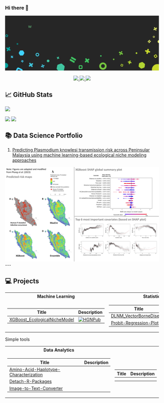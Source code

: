 ### Hi there 👋

![Wei Kit's GitHub Banner](./assets/GitHubheader.gif)

<p align="center">
<a href="mailto:weikitphang@gmail.com">
    <img src="https://img.shields.io/badge/-Email-red?style=flat-square&logo=gmail&logoColor=white">
</a>
<a href="https://www.linkedin.com/in/wei-kit-phang-0688b4136/">
    <img src="https://img.shields.io/badge/-Linkedin-blue?style=flat-square&logo=linkedin">
</a>
<a href="https://www.researchgate.net/profile/Wei_Kit_Phang/">
    <img src="https://img.shields.io/badge/ResearchGate-04d4ac">
</a>
<br/>

## &#x1f4c8; GitHub Stats
 
![](http://github-profile-summary-cards.vercel.app/api/cards/profile-details?username=WKPhang&theme=algolia)
   
![](http://github-profile-summary-cards.vercel.app/api/cards/repos-per-language?username=WKPhang&theme=algolia) 
![](http://github-profile-summary-cards.vercel.app/api/cards/most-commit-language?username=WKPhang&theme=algolia)

## 📚 Data Science Portfolio
1. [Predicting Plasmodium knowlesi transmission risk across Peninsular Malaysia using machine learning-based ecological niche modeling approaches](https://www.frontiersin.org/articles/10.3389/fmicb.2023.1126418/full)
<img src="https://github.com/WKPhang/XGBoost_EcologicalNicheModel/blob/main/assets/Knowlesi_xgboost.jpg"/>
---

## 💻 Projects
<table>
<tr><th>Machine Learning </th><th>Statistics </th></tr>
</tr><td>
    
|Title | Description |
|--|--|
| [XGBoost_EcologicalNicheModel](https://github.com/WKPhang/XGBoost_EcologicalNicheModel) | [![HGNPub](https://img.shields.io/badge/Published-black?style=flat-square&logo=googlescholar)](https://www.frontiersin.org/articles/10.3389/fmicb.2023.1126418/full) |
</td><td>

|Title | Description |
|--|--|
| [DLNM_VectorBorneDisease](https://github.com/WKPhang/DLNM_VectorBorneDisease) | |
|[Probit-Regression-Plot](https://github.com/WKPhang/Probit-Regression-Plot) | |

</td></tr> </table>

<table>
<tr>Simple tools </th><th>Data Analytics </th></tr>
</tr><td>

|Title | Description |
|--|--|
| [Amino-Acid-Haplotype-Characterization](https://github.com/WKPhang/Amino-Acid-Haplotype-Characterization) | |
| [Detach-R-Packages](https://github.com/WKPhang/Detach-R-Packages)| |
| [Image-to-Text-Converter](https://github.com/WKPhang/Image-to-Text-Converter) | |
</td><td>

|Title | Description |
|--|--|
| | |
| | |

</td></tr> </table>


<!--
**WKPhang/WKPhang** is a ✨ _special_ ✨ repository because its `README.md` (this file) appears on your GitHub profile.

Here are some ideas to get you started:

- 🔭 I’m currently working on ...
- 🌱 I’m currently learning ...
- 👯 I’m looking to collaborate on ...
- 🤔 I’m looking for help with ...
- 💬 Ask me about ...
- 📫 How to reach me: ...
- 😄 Pronouns: ...
- ⚡ Fun fact: ...
-->
